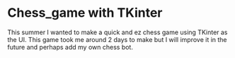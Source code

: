 # Chess_game with TKinter

This summer I wanted to make a quick and ez chess game using TKinter as the UI. This game took me around 2 days to make but I will improve it in the future and perhaps add my own chess bot.
